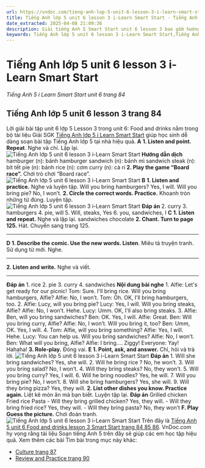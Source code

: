 ```yaml
---
url: https://vndoc.com/tieng-anh-lop-5-unit-6-lesson-3-i-learn-smart-start-323293
title: Tiếng Anh lớp 5 unit 6 lesson 3 i-Learn Smart Start - Tiếng Anh 5 i Learn Smart Start unit 6 trang 84 - VnDoc.com
date_extracted: 2025-04-08 21:09:36
description: Giải tiếng Anh 5 Smart Start unit 6 lesson 3 bao gồm hướng dẫn giải chi tiết bài tập tiếng Anh lớp 5 trang 84 85 86.
keywords: Tiếng Anh lớp 5 unit 6 lesson 3 i-Learn Smart Start,Tiếng Anh lớp 5 unit 6 lesson 3,tiếng anh lớp 5 i learn smart start unit 6 lesson 3,Tiếng Anh 5 i learn smart start unit 6 lesson 3,unit 6 lớp 5 smart start,tiếng anh 5 smart start unit 6 lesson 3,tiếng anh lớp 5 smart start unit 6,unit 6 lesson 3 lớp 5,unit 6 lớp 5 lesson 3,Tiếng Anh lớp 5 unit 6 lesson 3 trang 84,tiếng anh lớp 5 unit 6 food and drinksh lesson 3,tiếng anh 5 unit 6 food and drinksh lesson 3
---
```


# Tiếng Anh lớp 5 unit 6 lesson 3 i-Learn Smart Start
 _Tiếng Anh 5 i Learn Smart Start unit 6 trang 84_
## Tiếng Anh lớp 5 unit 6 lesson 3 trang 84
Lời giải bài tập unit 6 lớp 5 Lesson 3 trong unit 6: Food and drinks nằm trong bộ tài liệu Giải SGK [Tiếng Anh lớp 5 i Learn Smart Start](<https://vndoc.com/giai-bai-tap-i-learn-smart-start5>) giúp học sinh dễ dàng soạn bài tập Tiếng Anh lớp 5 tại nhà hiệu quả.
**A**
**1\. Listen and point. Repeat**. Nghe và chỉ. Lặp lại.
![Tiếng Anh lớp 5 unit 6 lesson 3 i-Learn Smart Start](https://i.vdoc.vn/data/image/2024/07/01/tieng-anh-lop-5-unit-6-lesson-3-i-learn-smart-start-1.png)
**Hướng dẫn dịch**
hamburger \(n\): bánh hamburger
sandwich \(n\): bánh mì sandwich
steak \(n\): bít tết
pie \(n\): bánh
rice \(n\): cơm
curry \(n\): cà ri
**2\. Play the game “Board race”.** Chơi trò chơi “Board race”.
![Tiếng Anh lớp 5 unit 6 lesson 3 i-Learn Smart Start](https://i.vdoc.vn/data/image/2024/07/01/tieng-anh-lop-5-unit-6-lesson-3-i-learn-smart-start-2.png)
**B**
**1\. Listen and practice.** Nghe và luyện tập.
Will you bring hamburgers?
Yes, I will.
Will you bring pie?
No, I won’t.
**2\. Circle the correct words. Practice.** Khoanh tròn những từ đúng. Luyện tập.
![Tiếng Anh lớp 5 unit 6 lesson 3 i-Learn Smart Start](https://i.vdoc.vn/data/image/2024/07/01/tieng-anh-lop-5-unit-6-lesson-3-i-learn-smart-start-3.png)
**Đáp án**
2\. curry
3\. hamburgers
4\. pie, will
5\. Will, steaks, Yes
6\. you, sandwiches, I
**C**
**1\. Listen and repeat.** Nghe và lặp lại.
sandwiches
chocolate
**2\. Chant. Turn to page 125.** Hát. Chuyển sang trang 125.
****
**D**
**1\. Describe the comic. Use the new words. Listen**. Miêu tả truyện tranh. Sử dụng từ mới. Nghe.
****
**2\. Listen and write.** Nghe và viết.
****
**Đáp án**
1\. rice
2\. pie
3\. curry
4\. sandwiches
**Nội dung bài nghe**
1.
Alfie: Let's get ready for our picnic\!
Tom: Sure. I'll bring rice. Will you bríng hamburgers, Alfie?
Alfie: No, I won’t.
Tom: Oh. OK, I’ll bring hamburgers, too.
2.
Alfie: Lucy, will you bring pie?
Lucy: Yes, I will. Will you bring steaks, Alfie?
Alfie: No, I won’t. Hehe.
Lucy: Umm. OK, I'll also bring steaks.
3.
Alfie: Ben, will you bring sandwiches?
Ben: OK. Yes, I will.
Alfie: Great.
Ben: Will you bring curry, Alfie?
Alfie: No, I won’t. Will you bring it, too?
Ben: Umm, OK. Yes, I will.
4.
Tom: Alfie, will you bring something?
Alfie: Yes, I will. Hehe.
Lucy: You can help us. Will you bring sandwiches?
Alfie: No, I won’t.
Ben: What will you bring, Alfie?
Alfie: I bring.... Ziggy\!
Everyone: Yay\! Hahaha\!
**3\. Role-play.** Đóng vai.
**E**
**1\. Point, ask, and answer.** Chỉ, hỏi và trả lời.
![Tiếng Anh lớp 5 unit 6 lesson 3 i-Learn Smart Start](https://i.vdoc.vn/data/image/2024/07/01/tieng-anh-lop-5-unit-6-lesson-3-i-learn-smart-start-4.png)
**Đáp án**
1\. Will she bring sandwiches?
Yes, she will.
2\. Will he bring rice ?
No, he won’t.
3\. Will you bring salad?
No, I won’t.
4\. Will they bring steaks?
No, they won’t.
5\. Will you bring curry?
Yes, I will.
6\. Will he bring noodles?
Yes, he will.
7\. Will you bring pie?
No, I won’t.
8\. Will she bring hamburgers?
Yes, she will.
9\. Will they bring pizza?
Yes, they will.
**2\. List other dishes you know. Practice again.** Liệt kê món ăn mà bạn biết. Luyện tập lại.
**Đáp án**
Grilled chicken
Fried rice
Pasta
\- Will they bring grilled chicken?
Yes, they will.
\- Will they bring fried rice?
Yes, they will.
\- Will they bring pasta?
No, they won’t
**F. Play Guess the picture.** Chơi đoán tranh.
![Tiếng Anh lớp 5 unit 6 lesson 3 i-Learn Smart Start](https://i.vdoc.vn/data/image/2024/07/01/tieng-anh-lop-5-unit-6-lesson-3-i-learn-smart-start-5.png)
Trên đây là [Tiếng Anh 5 unit 6 Food and drinks lesson 3 Smart Start trang 84 85 86](<https://vndoc.com/tieng-anh-lop-5-unit-6-lesson-3-i-learn-smart-start-323293>). VnDoc.com hy vọng rằng tài liệu Soạn tiếng Anh 5 trên đây sẽ giúp các em học tập hiệu quả.
Xem thêm các bài Tìm bài trong mục này khác:
  * [Culture trang 87](</tieng-anh-lop-5-unit-6-culture-i-learn-smart-start-323302>)
  * [Review and Practice trang 90](</tieng-anh-lop-5-unit-6-review-and-practice-i-learn-smart-start-323304>)

